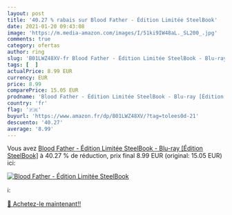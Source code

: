 ```yaml
---
layout: post
title: '40.27 % rabais sur Blood Father - Édition Limitée SteelBook'
date: 2021-01-20 09:43:08
image: 'https://m.media-amazon.com/images/I/51ki9IW48aL._SL200_.jpg'
comments: true
category: ofertas
author: ring
slug: 'B01LWZ48XV-fr Blood Father - Édition Limitée SteelBook - Blu-ray...'
tags: [  ]
actualPrice: 8.99 EUR
currency: EUR
price: 8.99
comparePrice: 15.05 EUR
prodname: 'Blood Father - Édition Limitée SteelBook - Blu-ray [Édition SteelBook]'
country: 'fr'
flag: '🇫🇷'
buyurl: 'https://www.amazon.fr/dp/B01LWZ48XV/?tag=tolees0d-21'
descuento: '40.27'
average: '8.99'
---
```


Vous avez [Blood Father - Édition Limitée SteelBook - Blu-ray [Édition SteelBook]](https://www.amazon.fr/dp/B01LWZ48XV/?tag=tolees0d-21)  à  40.27 % de réduction, prix final  8.99 EUR (original: 15.05 EUR) ici:

[![Blood Father - Édition Limitée SteelBook](https://m.media-amazon.com/images/I/51ki9IW48aL._SL200_.jpg)](https://www.amazon.fr/dp/B01LWZ48XV/?tag=tolees0d-21)

ℹ️:


[🛒 Achetez-le maintenant!!](https://www.amazon.fr/dp/B01LWZ48XV/?tag=tolees0d-21)
